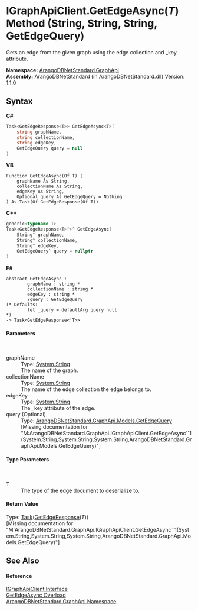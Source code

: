 # IGraphApiClient.GetEdgeAsync(*T*) Method (String, String, String, GetEdgeQuery)
 

Gets an edge from the given graph using the edge collection and _key attribute.

**Namespace:**&nbsp;<a href="5db3e172-88fa-722f-6e7f-25b7310b3db3">ArangoDBNetStandard.GraphApi</a><br />**Assembly:**&nbsp;ArangoDBNetStandard (in ArangoDBNetStandard.dll) Version: 1.1.0

## Syntax

**C#**<br />
``` C#
Task<GetEdgeResponse<T>> GetEdgeAsync<T>(
	string graphName,
	string collectionName,
	string edgeKey,
	GetEdgeQuery query = null
)

```

**VB**<br />
``` VB
Function GetEdgeAsync(Of T) ( 
	graphName As String,
	collectionName As String,
	edgeKey As String,
	Optional query As GetEdgeQuery = Nothing
) As Task(Of GetEdgeResponse(Of T))
```

**C++**<br />
``` C++
generic<typename T>
Task<GetEdgeResponse<T>^>^ GetEdgeAsync(
	String^ graphName, 
	String^ collectionName, 
	String^ edgeKey, 
	GetEdgeQuery^ query = nullptr
)
```

**F#**<br />
``` F#
abstract GetEdgeAsync : 
        graphName : string * 
        collectionName : string * 
        edgeKey : string * 
        ?query : GetEdgeQuery 
(* Defaults:
        let _query = defaultArg query null
*)
-> Task<GetEdgeResponse<'T>> 

```


#### Parameters
&nbsp;<dl><dt>graphName</dt><dd>Type: <a href="https://docs.microsoft.com/dotnet/api/system.string" target="_blank" rel="noopener noreferrer">System.String</a><br />The name of the graph.</dd><dt>collectionName</dt><dd>Type: <a href="https://docs.microsoft.com/dotnet/api/system.string" target="_blank" rel="noopener noreferrer">System.String</a><br />The name of the edge collection the edge belongs to.</dd><dt>edgeKey</dt><dd>Type: <a href="https://docs.microsoft.com/dotnet/api/system.string" target="_blank" rel="noopener noreferrer">System.String</a><br />The _key attribute of the edge.</dd><dt>query (Optional)</dt><dd>Type: <a href="8d93c0a1-62ef-40ed-bbf2-c9a2a62a0325">ArangoDBNetStandard.GraphApi.Models.GetEdgeQuery</a><br />\[Missing <param name="query"/> documentation for "M:ArangoDBNetStandard.GraphApi.IGraphApiClient.GetEdgeAsync``1(System.String,System.String,System.String,ArangoDBNetStandard.GraphApi.Models.GetEdgeQuery)"\]</dd></dl>

#### Type Parameters
&nbsp;<dl><dt>T</dt><dd>The type of the edge document to deserialize to.</dd></dl>

#### Return Value
Type: <a href="https://docs.microsoft.com/dotnet/api/system.threading.tasks.task-1" target="_blank" rel="noopener noreferrer">Task</a>(<a href="d0eabe49-0827-d191-b8b0-b06322dae412">GetEdgeResponse</a>(*T*))<br />\[Missing <returns> documentation for "M:ArangoDBNetStandard.GraphApi.IGraphApiClient.GetEdgeAsync``1(System.String,System.String,System.String,ArangoDBNetStandard.GraphApi.Models.GetEdgeQuery)"\]

## See Also


#### Reference
<a href="9cf68195-2611-f408-a78f-ab77864cc844">IGraphApiClient Interface</a><br /><a href="80c771f8-f55c-9bac-b05c-a94cfb8316c9">GetEdgeAsync Overload</a><br /><a href="5db3e172-88fa-722f-6e7f-25b7310b3db3">ArangoDBNetStandard.GraphApi Namespace</a><br />